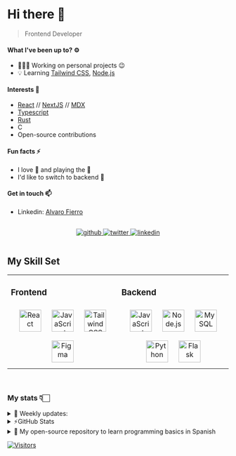 # Hi there 👋

> Frontend Developer

#### **What I've been up to?** ⚙️

- 👨🏻‍💻&nbsp;Working on personal projects 😉
- 💡&nbsp;Learning [Tailwind CSS][tailwind], [Node.js][node]

#### **Interests** 👾

- [React][react] // [NextJS][next] // [MDX][mdx]
- [Typescript][ts]
- [Rust][rust]
- C
- Open-source contributions

#### **Fun facts** ⚡

- I love 🎵 and playing the 🎸
- I'd like to switch to backend 👀

#### **Get in touch** 📫

- Linkedin: [Alvaro Fierro][linkedin]

<div align="center">
  <a href="https://github.com/AlvaroFierro" target="_blank">
  <img src=https://img.shields.io/badge/github-%2324292e.svg?&style=for-the-badge&logo=github&logoColor=white alt=github style="margin: 1rem 0;" />
  </a>
  <a href="https://twitter.com/alvarofierroo" target="_blank">
  <img src=https://img.shields.io/badge/twitter-%2300acee.svg?&style=for-the-badge&logo=twitter&logoColor=white alt=twitter style="margin:1rem 0;" />
  </a>
  <a href="https://linkedin.com/in/alvaro-fierro/" target="_blank">
  <img src=https://img.shields.io/badge/linkedin-%231E77B5.svg?&style=for-the-badge&logo=linkedin&logoColor=white alt=linkedin style="margin:1rem 0;" />
  </a>
</div>

## My Skill Set

<table align="center"><tr><td valign="top" width="50%">

### Frontend

<div align="center">  
<a href="https://reactjs.org/" target="_blank"><img style="margin: 10px" src="https://profilinator.rishav.dev/skills-assets/react-original-wordmark.svg" alt="React" height="50" /></a>  
<a href="https://www.javascript.com/" target="_blank"><img style="margin: 10px" src="https://profilinator.rishav.dev/skills-assets/javascript-original.svg" alt="JavaScript" height="50" /></a>  
<a href="https://www.tailwindcss.com/" target="_blank"><img style="margin: 10px" src="https://profilinator.rishav.dev/skills-assets/tailwindcss.svg" alt="Tailwind CSS" height="50" /></a>  
<a href="https://www.figma.com/" target="_blank"><img style="margin: 10px" src="https://profilinator.rishav.dev/skills-assets/figma-icon.svg" alt="Figma" height="50" /></a>  
</div>

</td><td valign="top" width="50%">

### Backend

<div align="center">  
<a href="https://www.javascript.com/" target="_blank"><img style="margin: 10px" src="https://profilinator.rishav.dev/skills-assets/javascript-original.svg" alt="JavaScript" height="50" /></a>  
<a href="https://nodejs.org/" target="_blank"><img style="margin: 10px" src="https://profilinator.rishav.dev/skills-assets/nodejs-original-wordmark.svg" alt="Node.js" height="50" /></a>  
<a href="https://www.mysql.com/" target="_blank"><img style="margin: 10px" src="https://profilinator.rishav.dev/skills-assets/mysql-original-wordmark.svg" alt="MySQL" height="50" /></a>  
<a href="https://www.python.org/" target="_blank"><img style="margin: 10px" src="https://profilinator.rishav.dev/skills-assets/python-original.svg" alt="Python" height="50" /></a>  
<a href="https://flask.palletsprojects.com/" target="_blank"><img style="margin: 10px" src="https://profilinator.rishav.dev/skills-assets/flask.png" alt="Flask" height="50" /></a>  
</div>

</td>
</table>

<br/>

### **My stats** 👇🏻

<details > 
  <summary>📅 Weekly updates:</summary>
  <!--START_SECTION:waka-->

```txt
From: 07 September 2023 - To: 14 September 2023

Python                       #############------------   53.61 %
Markdown                     ##########---------------   40.87 %
JSON                         #------------------------   03.94 %
YAML                         -------------------------   01.46 %
JavaScript                   -------------------------   00.07 %
```

<!--END_SECTION:waka-->

</details>

<details>
  <summary>⚡GitHub Stats </summary>

[![Alvaro's GitHub stats](https://github-readme-stats.vercel.app/api?username=alvarofierro&show_icons=true&theme=codeSTACKr&layout="compact")](https://github.com/anuraghazra/github-readme-stats)

</details>

<details>
  <summary>👀 My open-source repository to learn programming basics in Spanish</summary>

[![Readme Card](https://github-readme-stats.vercel.app/api/pin/?username=AlvaroFierro&repo=Basic_JS&theme=codeSTACKr)](https://github.com/anuraghazra/github-readme-stats)

</details>

[![Visitors](https://api.visitorbadge.io/api/visitors?path=https%3A%2F%2Fgithub.com%2FAlvaroFierro&countColor=%23263759)](https://visitorbadge.io/status?path=https%3A%2F%2Fgithub.com%2FAlvaroFierro)

[react]: https://reactjs.org/
[next]: https://nextjs.org/
[mdx]: https://mdxjs.com/
[ts]: https://www.typescriptlang.org/
[rust]: https://www.rust-lang.org/
[tailwind]: https://tailwindcss.com/
[node]: https://nodejs.org/
[twitter]: https://twitter.com/alvarofierroo
[linkedin]: https://www.linkedin.com/in/alvaro-fierro/
[portfolio]: https://alvaro-fierro.pages.dev/
